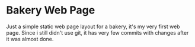 # Bakery Web Page
Just a simple static web page layout for a bakery, it's my very first web page. 
Since i still didn't use git, it has very few commits with changes after it was almost done.
